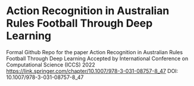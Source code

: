 # Action Recognition in Australian Rules Football Through Deep Learning
Formal Github Repo for the paper Action Recognition in Australian Rules Football Through Deep Learning
Accepted by International Conference on Computational Science (ICCS) 2022
https://link.springer.com/chapter/10.1007/978-3-031-08757-8_47
DOI: 10.1007/978-3-031-08757-8_47
